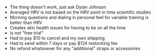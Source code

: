 - The thing doesn't work, just ask Dylan Johnson
- Averaged HRV is not based on the HRV point in time scientific studies
- Morning questions and dialing in personal feel for variable training is better than HRV
- Creates skin health issues for having to be on all the time
- Is not "free trial"
- Had to pay $10 to cancel and my own shipping
- Had to send within 7 days or pay $124 restocking fee
- No refund whatsoever for any "additional" straps or accessories